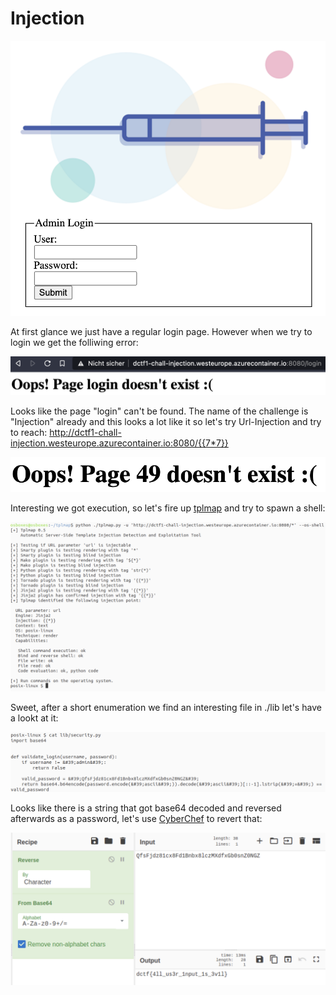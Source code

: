 Injection
==================

![website.png](website.png)

At first glance we just have a regular login page. However when we try to login we get the folliwing error:

![login.png](login.png)

Looks like the page "login" can't be found. The name of the challenge is "Injection" already and this looks a lot like it so let's try Url-Injection and try to reach: http://dctf1-chall-injection.westeurope.azurecontainer.io:8080/{{7*7}}

![49.png](49.png)

Interesting we got execution, so let's fire up [tplmap](https://github.com/epinna/tplmap) and try to spawn a shell:

![tplmap.png](tplmap.png)

Sweet, after a short enumeration we find an interesting file in ./lib let's have a lookt at it:

![security_py.png](security_py.png)

Looks like there is a string that got base64 decoded and reversed afterwards as a password, let's use [CyberChef](https://gchq.github.io/CyberChef/) to revert that:

![flag.png](flag.png)
